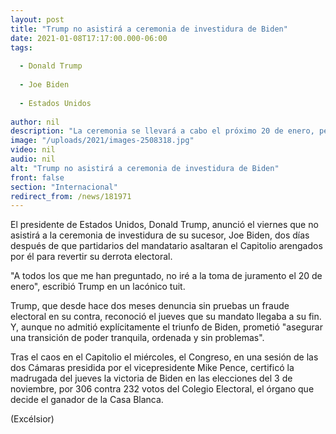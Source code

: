 ```yaml
---
layout: post
title: "Trump no asistirá a ceremonia de investidura de Biden"
date: 2021-01-08T17:17:00.000-06:00
tags:
  
  - Donald Trump
  
  - Joe Biden
  
  - Estados Unidos
  
author: nil
description: "La ceremonia se llevará a cabo el próximo 20 de enero, pero el mandatario saliente ya decidió no asistir al acto formal"
image: "/uploads/2021/images-2508318.jpg"
video: nil
audio: nil
alt: "Trump no asistirá a ceremonia de investidura de Biden"
front: false
section: "Internacional"
redirect_from: /news/181971
---
```


El presidente de Estados Unidos, Donald Trump, anunció el viernes que no asistirá a la ceremonia de investidura de su sucesor, Joe Biden, dos días después de que partidarios del mandatario asaltaran el Capitolio arengados por él para revertir su derrota electoral.

"A todos los que me han preguntado, no iré a la toma de juramento el 20 de enero", escribió Trump en un lacónico tuit.

Trump, que desde hace dos meses denuncia sin pruebas un fraude electoral en su contra, reconoció el jueves que su mandato llegaba a su fin. Y, aunque no admitió explícitamente el triunfo de Biden, prometió "asegurar una transición de poder tranquila, ordenada y sin problemas".

Tras el caos en el Capitolio el miércoles, el Congreso, en una sesión de las dos Cámaras presidida por el vicepresidente Mike Pence, certificó la madrugada del jueves la victoria de Biden en las elecciones del 3 de noviembre, por 306 contra 232 votos del Colegio Electoral, el órgano que decide el ganador de la Casa Blanca.

(Excélsior)